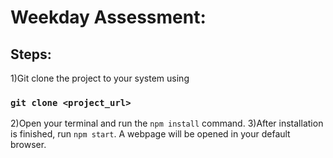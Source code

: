 # Weekday Assessment:
## Steps:
1)Git clone the project to your system using 
### `git clone <project_url>`
2)Open your terminal and run the `npm install` command.
3)After installation is finished, run `npm start`.
A webpage will be opened in your default browser.
